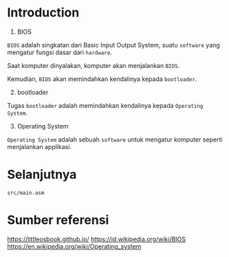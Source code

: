 Introduction
============

1. BIOS

`BIOS` adalah singkatan dari Basic Input Output System, suatu `software` yang
mengatur fungsi dasar dari `hardware`.

Saat komputer dinyalakan, komputer akan menjalankan `BIOS`.

Kemudian, `BIOS` akan memindahkan kendalinya kepada `bootloader`.

2. bootloader

Tugas `bootloader` adalah memindahkan kendalinya kepada `Operating System`.

3. Operating System

`Operating System` adalah sebuah `software` untuk mengatur komputer seperti
menjalankan applikasi.

Selanjutnya
===========
`src/main.asm`

Sumber referensi
================
  https://littleosbook.github.io/
  https://id.wikipedia.org/wiki/BIOS
  https://en.wikipedia.org/wiki/Operating_system
